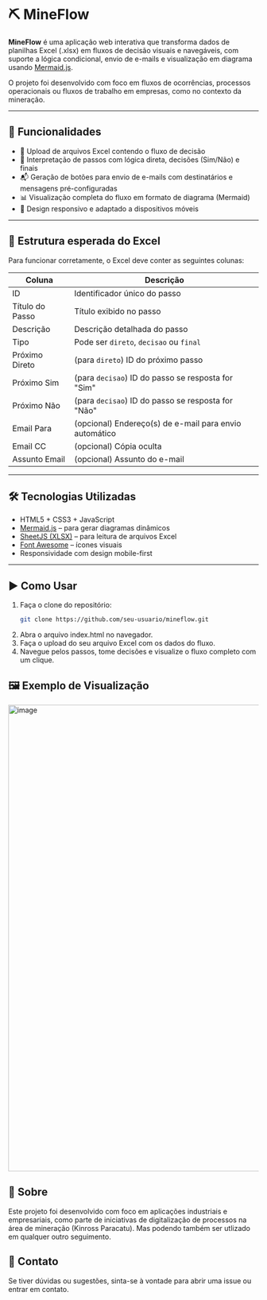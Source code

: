 # ⛏️ MineFlow

**MineFlow** é uma aplicação web interativa que transforma dados de planilhas Excel (.xlsx) em fluxos de decisão visuais e navegáveis, com suporte a lógica condicional, envio de e-mails e visualização em diagrama usando [Mermaid.js](https://mermaid-js.github.io/).

O projeto foi desenvolvido com foco em fluxos de ocorrências, processos operacionais ou fluxos de trabalho em empresas, como no contexto da mineração.

---

## 🚀 Funcionalidades

- 📁 Upload de arquivos Excel contendo o fluxo de decisão
- 🧠 Interpretação de passos com lógica direta, decisões (Sim/Não) e finais
- 📬 Geração de botões para envio de e-mails com destinatários e mensagens pré-configuradas
- 📊 Visualização completa do fluxo em formato de diagrama (Mermaid)
- 📱 Design responsivo e adaptado a dispositivos móveis

---

## 📂 Estrutura esperada do Excel

Para funcionar corretamente, o Excel deve conter as seguintes colunas:

| Coluna             | Descrição                                                  |
|--------------------|------------------------------------------------------------|
| ID                 | Identificador único do passo                               |
| Título do Passo    | Título exibido no passo                                    |
| Descrição          | Descrição detalhada do passo                               |
| Tipo               | Pode ser `direto`, `decisao` ou `final`                    |
| Próximo Direto     | (para `direto`) ID do próximo passo                        |
| Próximo Sim        | (para `decisao`) ID do passo se resposta for "Sim"         |
| Próximo Não        | (para `decisao`) ID do passo se resposta for "Não"         |
| Email Para         | (opcional) Endereço(s) de e-mail para envio automático     |
| Email CC           | (opcional) Cópia oculta                                    |
| Assunto Email      | (opcional) Assunto do e-mail                               |

---

## 🛠️ Tecnologias Utilizadas

- HTML5 + CSS3 + JavaScript
- [Mermaid.js](https://mermaid-js.github.io/) – para gerar diagramas dinâmicos
- [SheetJS (XLSX)](https://sheetjs.com/) – para leitura de arquivos Excel
- [Font Awesome](https://fontawesome.com/) – ícones visuais
- Responsividade com design mobile-first

---

## ▶️ Como Usar

1. Faça o clone do repositório:
   ```bash
   git clone https://github.com/seu-usuario/mineflow.git

2.  Abra o arquivo index.html no navegador.
3.  Faça o upload do seu arquivo Excel com os dados do fluxo.
4.  Navegue pelos passos, tome decisões e visualize o fluxo completo com um clique.

## 🖼️ Exemplo de Visualização
<img width="955" height="940" alt="image" src="https://github.com/user-attachments/assets/b0837223-8428-412e-8786-e8a3042bbc83" />


## 🏢 Sobre

Este projeto foi desenvolvido com foco em aplicações industriais e empresariais, como parte de iniciativas de digitalização de processos na área de mineração (Kinross Paracatu). Mas podendo também ser utlizado em qualquer outro seguimento.

## 📧 Contato

Se tiver dúvidas ou sugestões, sinta-se à vontade para abrir uma issue ou entrar em contato.
